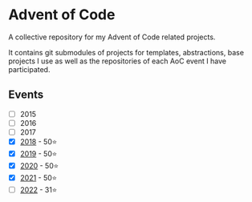 # Advent of Code

A collective repository for my Advent of Code related projects.

It contains git submodules of projects for templates, abstractions, base projects I use
as well as the repositories of each AoC event I have participated.

## Events

- [ ] 2015
- [ ] 2016
- [ ] 2017
- [x] [2018](https://github.com/mMosiur/AdventOfCode2018) - 50:star:
- [x] [2019](https://github.com/mMosiur/AdventOfCode2019) - 50:star:
- [x] [2020](https://github.com/mMosiur/AdventOfCode2020) - 50:star:
- [x] [2021](https://github.com/mMosiur/AdventOfCode2021) - 50:star:
- [ ] [2022](https://github.com/mMosiur/AdventOfCode2022) - 31:star:
